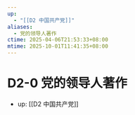 ```yaml
---
up:
  - "[[D2 中国共产党]]"
aliases:
  - 党的领导人著作
ctime: 2025-04-06T21:53:33+08:00
mtime: 2025-10-01T11:41:35+08:00
---
```


# D2-0 党的领导人著作

- up: [[D2 中国共产党]]
